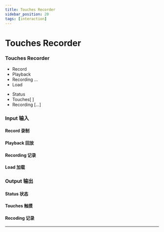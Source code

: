 ```yaml
---
title: Touches Recorder
sidebar_position: 20
tags: [interaction]
---
```


# Touches Recorder



<div className="patch-container">
    <div className="patch processor">
        <h3>Touches Recorder</h3>
        <ul className="inputs">
            <li>Record <span className="checkbox-off"></span></li>
            <li>Playback <span className="checkbox-off"></span></li>
            <li>Recording <span>...</span></li>
            <li>Load <span className="checkbox-off"></span></li>
        </ul>
        <ul className="outputs">
            <li>Status <span className="patch-color-preview status" ></span></li>
            <li>Touches<span>[ ]</span> </li>
            <li>Recording <span>[...]</span> </li>
        </ul>
    </div>
</div>

<div className="port-descriptions">
<div className="inputs">

### Input 输入

#### Record 录制

#### Playback 回放

#### Recording 记录

#### Load 加载

</div>
<div className="outputs">

### Output 输出

#### Status 状态

#### Touches 触摸

#### Recoding 记录

</div>
</div>

------
